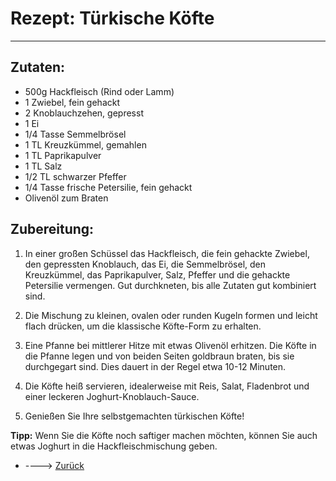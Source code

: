 # Rezept: Türkische Köfte

---

## Zutaten:

- 500g Hackfleisch (Rind oder Lamm)
- 1 Zwiebel, fein gehackt
- 2 Knoblauchzehen, gepresst
- 1 Ei
- 1/4 Tasse Semmelbrösel
- 1 TL Kreuzkümmel, gemahlen
- 1 TL Paprikapulver
- 1 TL Salz
- 1/2 TL schwarzer Pfeffer
- 1/4 Tasse frische Petersilie, fein gehackt
- Olivenöl zum Braten

## Zubereitung:

1. In einer großen Schüssel das Hackfleisch, die fein gehackte Zwiebel, den gepressten Knoblauch, das Ei, die Semmelbrösel, den Kreuzkümmel, das Paprikapulver, Salz, Pfeffer und die gehackte Petersilie vermengen. Gut durchkneten, bis alle Zutaten gut kombiniert sind.

2. Die Mischung zu kleinen, ovalen oder runden Kugeln formen und leicht flach drücken, um die klassische Köfte-Form zu erhalten.

3. Eine Pfanne bei mittlerer Hitze mit etwas Olivenöl erhitzen. Die Köfte in die Pfanne legen und von beiden Seiten goldbraun braten, bis sie durchgegart sind. Dies dauert in der Regel etwa 10-12 Minuten.

4. Die Köfte heiß servieren, idealerweise mit Reis, Salat, Fladenbrot und einer leckeren Joghurt-Knoblauch-Sauce.

5. Genießen Sie Ihre selbstgemachten türkischen Köfte!

**Tipp:** Wenn Sie die Köfte noch saftiger machen möchten, können Sie auch etwas Joghurt in die Hackfleischmischung geben.

- ---->   <a href="essen.md" target="" style="text-align: center;">Zurück</a>